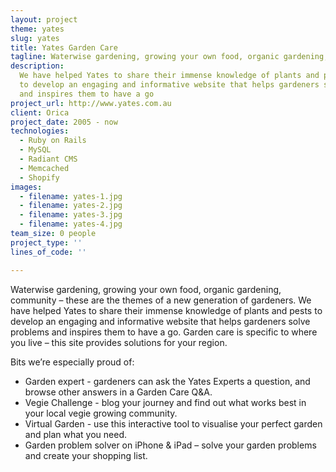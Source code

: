 ```yaml
---
layout: project
theme: yates
slug: yates
title: Yates Garden Care
tagline: Waterwise gardening, growing your own food, organic gardening, community
description:
  We have helped Yates to share their immense knowledge of plants and pests
  to develop an engaging and informative website that helps gardeners solve problems
  and inspires them to have a go
project_url: http://www.yates.com.au
client: Orica
project_date: 2005 - now
technologies:
  - Ruby on Rails
  - MySQL
  - Radiant CMS
  - Memcached
  - Shopify
images:
  - filename: yates-1.jpg
  - filename: yates-2.jpg
  - filename: yates-3.jpg
  - filename: yates-4.jpg
team_size: 0 people
project_type: ''
lines_of_code: ''

---
```


Waterwise gardening, growing your own food, organic gardening, community – these are the themes of a new generation of gardeners. We have helped Yates to share their immense knowledge of plants and pests to develop an engaging and informative website that helps gardeners solve problems and inspires them to have a go. Garden care is specific to where you live – this site provides solutions for your region.

Bits we’re especially proud of:

- Garden expert - gardeners can ask the Yates Experts a question, and browse other answers in a Garden Care Q&A.
- Vegie Challenge - blog your journey and find out what works best in your local vegie growing community.
- Virtual Garden - use this interactive tool to visualise your perfect garden and plan what you need.
- Garden problem solver on iPhone & iPad – solve your garden problems and create your shopping list.
